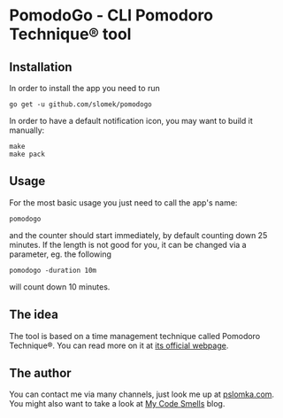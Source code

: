 # PomodoGo - CLI Pomodoro Technique® tool

## Installation

In order to install the app you need to run

    go get -u github.com/slomek/pomodogo
    
In order to have a default notification icon, you may want to build it manually:

    make
    make pack
    
## Usage

For the most basic usage you just need to call the app's name:

    pomodogo
    
and the counter should start immediately, by default counting down 25 minutes. If the length is not good for you, it can be changed via a parameter, eg. the following

    pomodogo -duration 10m
    
will count down 10 minutes.

## The idea

The tool is based on a time management technique called Pomodoro Technique®. You can read more on it at [its official webpage](http://pomodorotechnique.com/).
  
## The author

You can contact me via many channels, just look me up at [pslomka.com](http://pslomka.com). You might also want to take a look at [My Code Smells](http://mycodesmells.com) blog.